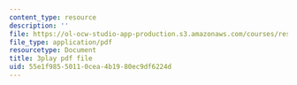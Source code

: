 ```yaml
---
content_type: resource
description: ''
file: https://ol-ocw-studio-app-production.s3.amazonaws.com/courses/res-6-012-introduction-to-probability-spring-2018/55e1f98550110cea4b1980ec9df6224d_HL7qwWvON4.pdf
file_type: application/pdf
resourcetype: Document
title: 3play pdf file
uid: 55e1f985-5011-0cea-4b19-80ec9df6224d
---
```

